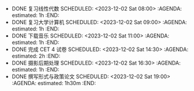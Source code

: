 - DONE 复习线性代数
  SCHEDULED: <2023-12-02 Sat 08:00>
  :AGENDA:
  estimated: 1h
  :END:
- DONE 复习大学计算机
  SCHEDULED: <2023-12-02 Sat 09:00>
  :AGENDA:
  estimated: 1h
  :END:
- DONE 下载音乐
  SCHEDULED: <2023-12-02 Sat 11:00>
  :AGENDA:
  estimated: 1h
  :END:
- DONE 完成 CET 4 试卷
  SCHEDULED: <2023-12-02 Sat 14:30>
  :AGENDA:
  estimated: 2h
  :END:
- DONE 摄影后期处理
  SCHEDULED: <2023-12-02 Sat 16:30>
  :AGENDA:
  estimated: 1h
  :END:
- DONE 撰写形式与政策论文
  SCHEDULED: <2023-12-02 Sat 19:00>
  :AGENDA:
  estimated: 1h30m
  :END: